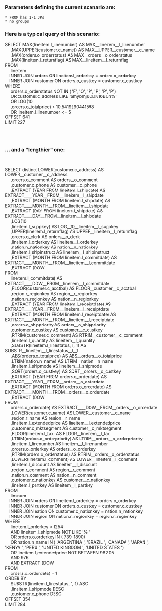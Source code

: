 
### Parameters defining the current scenario are:
    * FROM has 1-1 JPs
    * no groups
    

### Here is a typical query of this scenario:<br>



 SELECT MAX(lineitem.l_linenumber) AS MAX__lineitem__l_linenumber<br>&emsp; ,MAX(UPPER(customer.c_name)) AS MAX__UPPER__customer__c_name<br>&emsp; ,MAX(orders.o_orderstatus) AS MAX__orders__o_orderstatus<br>&emsp; ,MAX(lineitem.l_returnflag) AS MAX__lineitem__l_returnflag<br>FROM<br>&emsp; lineitem<br>&emsp;INNER JOIN orders ON lineitem.l_orderkey = orders.o_orderkey<br>&emsp;INNER JOIN customer ON orders.o_custkey = customer.c_custkey <br>WHERE<br>&emsp; orders.o_orderstatus NOT IN  ( 'F', 'O', 'P', 'P', 'P', 'P')  <br>&emsp; OR customer.c_address LIKE  'amybmj6CDK16BOh%' <br>&emsp; OR LOG(10<br>&emsp; ,orders.o_totalprice)  >  10.5419290441598 <br>&emsp; OR lineitem.l_linenumber <=  5  <br>OFFSET 641 <br>LIMIT 227


<br><br>

### ... and a "lengthier" one:
<br>


 SELECT distinct LOWER(customer.c_address) AS LOWER__customer__c_address<br>&emsp; ,orders.o_comment AS orders__o_comment<br>&emsp; ,customer.c_phone AS customer__c_phone<br>&emsp; ,EXTRACT (YEAR FROM lineitem.l_shipdate) AS EXTRACT____YEAR__FROM__lineitem__l_shipdate<br>&emsp; ,EXTRACT (MONTH FROM lineitem.l_shipdate) AS EXTRACT____MONTH__FROM__lineitem__l_shipdate<br>&emsp; ,EXTRACT (DAY FROM lineitem.l_shipdate) AS EXTRACT____DAY__FROM__lineitem__l_shipdate<br>&emsp; ,LOG(10<br>&emsp; ,lineitem.l_suppkey) AS LOG__10__lineitem__l_suppkey<br>&emsp; ,UPPER(lineitem.l_returnflag) AS UPPER__lineitem__l_returnflag<br>&emsp; ,orders.o_clerk AS orders__o_clerk<br>&emsp; ,lineitem.l_orderkey AS lineitem__l_orderkey<br>&emsp; ,nation.n_nationkey AS nation__n_nationkey<br>&emsp; ,lineitem.l_shipinstruct AS lineitem__l_shipinstruct<br>&emsp; ,EXTRACT (MONTH FROM lineitem.l_commitdate) AS EXTRACT____MONTH__FROM__lineitem__l_commitdate<br>&emsp; ,EXTRACT (DOW<br>FROM<br>&emsp; lineitem.l_commitdate) AS EXTRACT____DOW__FROM__lineitem__l_commitdate<br>&emsp; ,FLOOR(customer.c_acctbal) AS FLOOR__customer__c_acctbal<br>&emsp; ,region.r_regionkey AS region__r_regionkey<br>&emsp; ,nation.n_regionkey AS nation__n_regionkey<br>&emsp; ,EXTRACT (YEAR FROM lineitem.l_receiptdate) AS EXTRACT____YEAR__FROM__lineitem__l_receiptdate<br>&emsp; ,EXTRACT (MONTH FROM lineitem.l_receiptdate) AS EXTRACT____MONTH__FROM__lineitem__l_receiptdate<br>&emsp; ,orders.o_shippriority AS orders__o_shippriority<br>&emsp; ,customer.c_custkey AS customer__c_custkey<br>&emsp; ,RTRIM(customer.c_comment) AS RTRIM__customer__c_comment<br>&emsp; ,lineitem.l_quantity AS lineitem__l_quantity<br>&emsp; ,SUBSTR(lineitem.l_linestatus, 1, 1) AS SUBSTR__lineitem__l_linestatus__1__1<br>&emsp; ,ABS(orders.o_totalprice) AS ABS__orders__o_totalprice<br>&emsp; ,LTRIM(nation.n_name) AS LTRIM__nation__n_name<br>&emsp; ,lineitem.l_shipmode AS lineitem__l_shipmode<br>&emsp; ,SQRT(orders.o_custkey) AS SQRT__orders__o_custkey<br>&emsp; ,EXTRACT (YEAR FROM orders.o_orderdate) AS EXTRACT____YEAR__FROM__orders__o_orderdate<br>&emsp; ,EXTRACT (MONTH FROM orders.o_orderdate) AS EXTRACT____MONTH__FROM__orders__o_orderdate<br>&emsp; ,EXTRACT (DOW<br>FROM<br>&emsp; orders.o_orderdate) AS EXTRACT____DOW__FROM__orders__o_orderdate<br>&emsp; ,LOWER(customer.c_name) AS LOWER__customer__c_name<br>&emsp; ,region.r_name AS region__r_name<br>&emsp; ,lineitem.l_extendedprice AS lineitem__l_extendedprice<br>&emsp; ,customer.c_mktsegment AS customer__c_mktsegment<br>&emsp; ,FLOOR(lineitem.l_tax) AS FLOOR__lineitem__l_tax<br>&emsp; ,LTRIM(orders.o_orderpriority) AS LTRIM__orders__o_orderpriority<br>&emsp; ,lineitem.l_linenumber AS lineitem__l_linenumber<br>&emsp; ,orders.o_orderkey AS orders__o_orderkey<br>&emsp; ,RTRIM(orders.o_orderstatus) AS RTRIM__orders__o_orderstatus<br>&emsp; ,LOWER(lineitem.l_comment) AS LOWER__lineitem__l_comment<br>&emsp; ,lineitem.l_discount AS lineitem__l_discount<br>&emsp; ,region.r_comment AS region__r_comment<br>&emsp; ,nation.n_comment AS nation__n_comment<br>&emsp; ,customer.c_nationkey AS customer__c_nationkey<br>&emsp; ,lineitem.l_partkey AS lineitem__l_partkey<br>FROM<br>&emsp; lineitem<br>&emsp;INNER JOIN orders ON lineitem.l_orderkey = orders.o_orderkey<br>&emsp;INNER JOIN customer ON orders.o_custkey = customer.c_custkey<br>&emsp;INNER JOIN nation ON customer.c_nationkey = nation.n_nationkey<br>&emsp;INNER JOIN region ON nation.n_regionkey = region.r_regionkey <br>WHERE<br>&emsp; lineitem.l_orderkey <  1254 <br>&emsp; AND lineitem.l_shipmode NOT LIKE  '%   ' <br>&emsp; OR orders.o_orderkey IN  ( 739, 1890)  <br>&emsp; OR nation.n_name IN  ( 'ARGENTINA                ', 'BRAZIL                   ', 'CANADA                   ', 'JAPAN                    ', 'KENYA                    ', 'PERU                     ', 'UNITED KINGDOM           ', 'UNITED STATES            ')  <br>&emsp; OR lineitem.l_extendedprice NOT BETWEEN  962.05<br>&emsp; AND 976 <br>&emsp; AND EXTRACT (DOW<br>FROM<br>&emsp; orders.o_orderdate)  =  1 <br>ORDER BY<br>&emsp; SUBSTR(lineitem.l_linestatus, 1, 1) ASC<br>&emsp; ,lineitem.l_shipmode DESC<br>&emsp; ,customer.c_phone DESC  <br>OFFSET 354 <br>LIMIT 284

